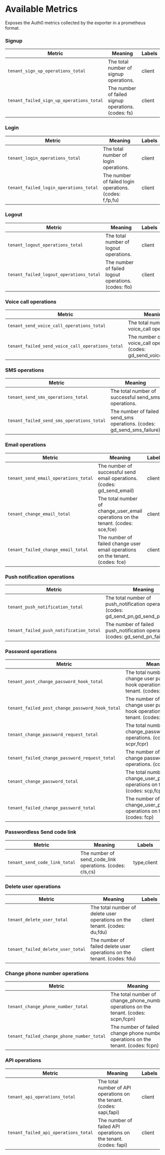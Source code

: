 # Available Metrics

Exposes the Auth0 metrics collected by the exporter in a prometheus format.

### Signup
| Metric                                   | Meaning                                             | Labels |
|------------------------------------------|-----------------------------------------------------|--------|
| `tenant_sign_up_operations_total`        | The total number of signup operations.              | client |
| `tenant_failed_sign_up_operations_total` | The number of failed signup operations. (codes: fs) | client |

### Login
| Metric                                 | Meaning                                                 | Labels |
|----------------------------------------|---------------------------------------------------------|--------|
| `tenant_login_operations_total`        | The total number of login operations.                   | client |
| `tenant_failed_login_operations_total` | The number of failed login operations. (codes: f,fp,fu) | client |

### Logout
| Metric                                  | Meaning                                              | Labels |
|-----------------------------------------|------------------------------------------------------|--------|
| `tenant_logout_operations_total`        | The total number of logout operations.               | client |
| `tenant_failed_logout_operations_total` | The number of failed logout operations. (codes: flo) | client |

### Voice call operations
| Metric                                           | Meaning                                                             | Labels |
|--------------------------------------------------|---------------------------------------------------------------------|--------|
| `tenant_send_voice_call_operations_total`        | The total number of voice_call operations.                          | client |
| `tenant_failed_send_voice_call_operations_total` | The number of voice_call operations. (codes: gd_send_voice_failure) | client |

### SMS operations
| Metric                                    | Meaning                                                                | Labels |
|-------------------------------------------|------------------------------------------------------------------------|--------|
| `tenant_send_sms_operations_total`        | The total number of successful send_sms operations.                    | client |
| `tenant_failed_send_sms_operations_total` | The number of failed send_sms operations. (codes: gd_send_sms_failure) | client |

### Email operations
| Metric                               | Meaning                                                                          | Labels |
|--------------------------------------|----------------------------------------------------------------------------------|--------|
| `tenant_send_email_operations_total` | The number of successful send email operations. (codes: gd_send_email)           | client |
| `tenant_change_email_total`          | The total number of change_user_email operations on the tenant. (codes: sce,fce) | client |
| `tenant_failed_change_email_total`   | The number of failed change user email operations on the tenant. (codes: fce)    | client |

### Push notification operations
| Metric                                  | Meaning                                                                                  | Labels |
|-----------------------------------------|------------------------------------------------------------------------------------------|--------|
| `tenant_push_notification_total`        | The total number of push_notification operations. (codes: gd_send_pn,gd_send_pn_failure) | client |
| `tenant_failed_push_notification_total` | The number of failed push_notification operations. (codes: gd_send_pn_failure)           | client |

### Password operations
| Metric                                          | Meaning                                                                                         | Labels |
|-------------------------------------------------|-------------------------------------------------------------------------------------------------|--------|
| `tenant_post_change_password_hook_total`        | The total number of post change user password hook operations on the tenant. (codes: scph,fcph) | client |
| `tenant_failed_post_change_password_hook_total` | The number of failed post change user password hook operations on the tenant. (codes: fcph)     | client |
| `tenant_change_password_request_total`          | The total number of change_password_request operations. (codes: scpr,fcpr)                      | client |
| `tenant_failed_change_password_request_total`   | The number of failed change password request operations. (codes: fcpr)                          | client |
| `tenant_change_password_total`                  | The total number of change_user_password operations on the tenant. (codes: scp,fcp)             | client |        |
| `tenant_failed_change_password_total`           | The number of failed change_user_password operations on the tenant. (codes: fcp)                | client |

### Passwordless Send code link
| Metric                        | Meaning                                                  | Labels      |
|-------------------------------|----------------------------------------------------------|-------------|
| `tenant_send_code_link_total` | The number of send_code_link operations. (codes: cls,cs) | type,client |

### Delete user operations
| Metric                            | Meaning                                                                   | Labels |
|-----------------------------------|---------------------------------------------------------------------------|--------|
| `tenant_delete_user_total`        | The total number of delete user operations on the tenant. (codes: du,fdu) | client |
| `tenant_failed_delete_user_total` | The number of failed delete user operations on the tenant. (codes: fdu)   | client |

### Change phone number operations
| Metric                                    | Meaning                                                                              | Labels |
|-------------------------------------------|--------------------------------------------------------------------------------------|--------|
| `tenant_change_phone_number_total`        | The total number of change_phone_number operations on the tenant. (codes: scpn,fcpn) | client |
| `tenant_failed_change_phone_number_total` | The number of failed change phone number operations on the tenant. (codes: fcpn)     | client |

### API operations
| Metric                               | Meaning                                                              | Labels |
|--------------------------------------|----------------------------------------------------------------------|--------|
| `tenant_api_operations_total`        | The total number of API operations on the tenant. (codes: sapi,fapi) | client |
| `tenant_failed_api_operations_total` | The number of failed API operations on the tenant. (codes: fapi)     | client |
